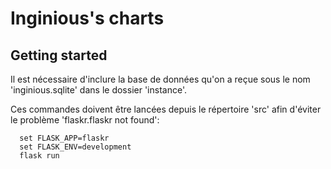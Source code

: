 # Inginious's charts

## Getting started
Il est nécessaire d'inclure la base de données qu'on a reçue sous le nom 'inginious.sqlite' dans le dossier 'instance'.

Ces commandes doivent être lancées depuis le répertoire 'src' afin d'éviter le problème 'flaskr.flaskr not found':
```
  set FLASK_APP=flaskr
  set FLASK_ENV=development
  flask run
```  
